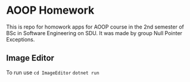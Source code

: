 # AOOP Homework
This is repo for homowork apps for AOOP course in the 2nd semester of BSc in Software Engineering on SDU. It was made by group Null Pointer Exceptions.

## Image Editor
To run use `cd ImageEditor` `dotnet run`